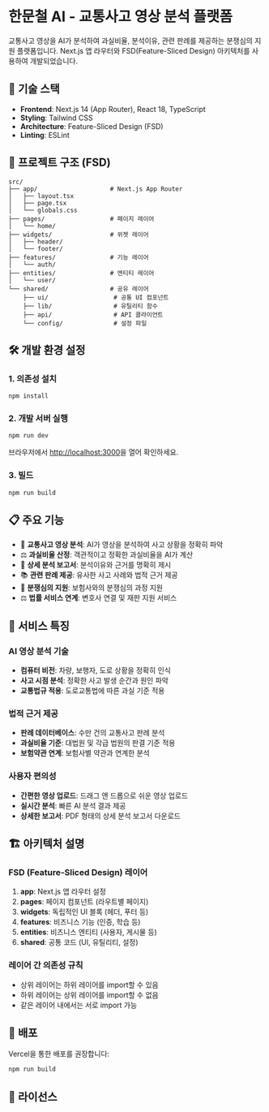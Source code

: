 # 한문철 AI - 교통사고 영상 분석 플랫폼

교통사고 영상을 AI가 분석하여 과실비율, 분석이유, 관련 판례를 제공하는 분쟁심의 지원 플랫폼입니다. Next.js 앱 라우터와 FSD(Feature-Sliced Design) 아키텍처를 사용하여 개발되었습니다.

## 🚀 기술 스택

- **Frontend**: Next.js 14 (App Router), React 18, TypeScript
- **Styling**: Tailwind CSS
- **Architecture**: Feature-Sliced Design (FSD)
- **Linting**: ESLint

## 📁 프로젝트 구조 (FSD)

```
src/
├── app/                    # Next.js App Router
│   ├── layout.tsx
│   ├── page.tsx
│   └── globals.css
├── pages/                  # 페이지 레이어
│   └── home/
├── widgets/                # 위젯 레이어
│   ├── header/
│   └── footer/
├── features/               # 기능 레이어
│   └── auth/
├── entities/               # 엔티티 레이어
│   └── user/
└── shared/                 # 공유 레이어
    ├── ui/                  # 공통 UI 컴포넌트
    ├── lib/                 # 유틸리티 함수
    ├── api/                 # API 클라이언트
    └── config/              # 설정 파일
```

## 🛠️ 개발 환경 설정

### 1. 의존성 설치

```bash
npm install
```

### 2. 개발 서버 실행

```bash
npm run dev
```

브라우저에서 [http://localhost:3000](http://localhost:3000)을 열어 확인하세요.

### 3. 빌드

```bash
npm run build
```

## 📋 주요 기능

- 🎥 **교통사고 영상 분석**: AI가 영상을 분석하여 사고 상황을 정확히 파악
- ⚖️ **과실비율 산정**: 객관적이고 정확한 과실비율을 AI가 계산
- 📝 **상세 분석 보고서**: 분석이유와 근거를 명확히 제시
- 📚 **관련 판례 제공**: 유사한 사고 사례와 법적 근거 제공
- 🤝 **분쟁심의 지원**: 보험사와의 분쟁심의 과정 지원
- ⚖️ **법률 서비스 연계**: 변호사 연결 및 재판 지원 서비스

## 🎯 서비스 특징

### AI 영상 분석 기술

- **컴퓨터 비전**: 차량, 보행자, 도로 상황을 정확히 인식
- **사고 시점 분석**: 정확한 사고 발생 순간과 원인 파악
- **교통법규 적용**: 도로교통법에 따른 과실 기준 적용

### 법적 근거 제공

- **판례 데이터베이스**: 수만 건의 교통사고 판례 분석
- **과실비율 기준**: 대법원 및 각급 법원의 판결 기준 적용
- **보험약관 연계**: 보험사별 약관과 연계한 분석

### 사용자 편의성

- **간편한 영상 업로드**: 드래그 앤 드롭으로 쉬운 영상 업로드
- **실시간 분석**: 빠른 AI 분석 결과 제공
- **상세한 보고서**: PDF 형태의 상세 분석 보고서 다운로드

## 🏗️ 아키텍처 설명

### FSD (Feature-Sliced Design) 레이어

1. **app**: Next.js 앱 라우터 설정
2. **pages**: 페이지 컴포넌트 (라우트별 페이지)
3. **widgets**: 독립적인 UI 블록 (헤더, 푸터 등)
4. **features**: 비즈니스 기능 (인증, 학습 등)
5. **entities**: 비즈니스 엔티티 (사용자, 게시물 등)
6. **shared**: 공통 코드 (UI, 유틸리티, 설정)

### 레이어 간 의존성 규칙

- 상위 레이어는 하위 레이어를 import할 수 있음
- 하위 레이어는 상위 레이어를 import할 수 없음
- 같은 레이어 내에서는 서로 import 가능

## 🚀 배포

Vercel을 통한 배포를 권장합니다:

```bash
npm run build
```

## 📝 라이선스
